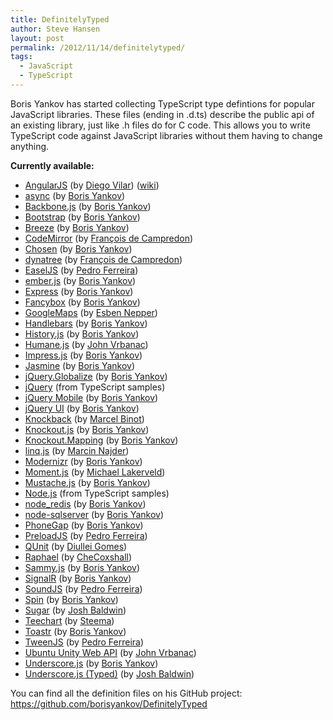```yaml
---
title: DefinitelyTyped
author: Steve Hansen
layout: post
permalink: /2012/11/14/definitelytyped/
tags:
  - JavaScript
  - TypeScript
---
```

Boris Yankov has started collecting TypeScript type defintions for popular JavaScript libraries. These files (ending in .d.ts) describe the public api of an existing library, just like .h files do for C code. This allows you to write TypeScript code against JavaScript libraries without them having to change anything.

**Currently available:**

*   [AngularJS][1] (by [Diego Vilar][2]) ([wiki][3])
*   [async][4] (by [Boris Yankov][5])
*   [Backbone.js][6] (by [Boris Yankov][5])
*   [Bootstrap][7] (by [Boris Yankov][5])
*   [Breeze][8] (by [Boris Yankov][5])
*   [CodeMirror][9] (by [François de Campredon][10])
*   [Chosen][11] (by [Boris Yankov][5])
*   [dynatree][12] (by [François de Campredon][10])
*   [EaselJS][13] (by [Pedro Ferreira][14])
*   [ember.js][15] (by [Boris Yankov][5])
*   [Express][16] (by [Boris Yankov][5])
*   [Fancybox][17] (by [Boris Yankov][5])
*   [GoogleMaps][18] (by [Esben Nepper][19])
*   [Handlebars][20] (by [Boris Yankov][5])
*   [History.js][21] (by [Boris Yankov][5])
*   [Humane.js][22] (by [John Vrbanac][23])
*   [Impress.js][24] (by [Boris Yankov][5])
*   [Jasmine][25] (by [Boris Yankov][5])
*   [jQuery.Globalize][26] (by [Boris Yankov][5])
*   [jQuery][27] (from TypeScript samples)
*   [jQuery Mobile][28] (by [Boris Yankov][5])
*   [jQuery UI][29] (by [Boris Yankov][5])
*   [Knockback][30] (by [Marcel Binot][31])
*   [Knockout.js][32] (by [Boris Yankov][5])
*   [Knockout.Mapping][33] (by [Boris Yankov][5])
*   [linq.js][34] (by [Marcin Najder][35])
*   [Modernizr][36] (by [Boris Yankov][5])
*   [Moment.js][37] (by [Michael Lakerveld][38])
*   [Mustache.js][39] (by [Boris Yankov][5])
*   [Node.js][40] (from TypeScript samples)
*   [node_redis][41] (by [Boris Yankov][5])
*   [node-sqlserver][42] (by [Boris Yankov][5])
*   [PhoneGap][43] (by [Boris Yankov][5])
*   [PreloadJS][44] (by [Pedro Ferreira][14])
*   [QUnit][45] (by [Diullei Gomes][46])
*   [Raphael][47] (by [CheCoxshall][48])
*   [Sammy.js][49] (by [Boris Yankov][5])
*   [SignalR][50] (by [Boris Yankov][5])
*   [SoundJS][51] (by [Pedro Ferreira][14])
*   [Spin][52] (by [Boris Yankov][5])
*   [Sugar][53] (by [Josh Baldwin][54])
*   [Teechart][55] (by [Steema][55])
*   [Toastr][56] (by [Boris Yankov][5])
*   [TweenJS][57] (by [Pedro Ferreira][14])
*   [Ubuntu Unity Web API][58] (by [John Vrbanac][23])
*   [Underscore.js][59] (by [Boris Yankov][5])
*   [Underscore.js (Typed)][59] (by [Josh Baldwin][54])

You can find all the definition files on his GitHub project: <https://github.com/borisyankov/DefinitelyTyped>

 [1]: http://angularjs.org/
 [2]: https://github.com/diegovilar
 [3]: https://github.com/borisyankov/DefinitelyTyped/wiki/AngularJS-Definitions-Usage-Notes
 [4]: https://github.com/caolan/async
 [5]: https://github.com/borisyankov
 [6]: http://backbonejs.org/
 [7]: http://twitter.github.com/bootstrap/
 [8]: http://www.breezejs.com/
 [9]: http://codemirror.net/
 [10]: https://github.com/fdecampredon
 [11]: http://harvesthq.github.com/chosen/
 [12]: http://code.google.com/p/dynatree/
 [13]: http://www.createjs.com/#!/EaselJS
 [14]: https://bitbucket.org/drk4
 [15]: http://emberjs.com/
 [16]: http://expressjs.com/
 [17]: http://fancybox.net/
 [18]: https://developers.google.com/maps/
 [19]: https://github.com/eNepper
 [20]: http://handlebarsjs.com/
 [21]: https://github.com/balupton/History.js/
 [22]: http://wavded.github.com/humane-js/
 [23]: https://github.com/jmvrbanac
 [24]: https://github.com/bartaz/impress.js
 [25]: http://pivotal.github.com/jasmine/
 [26]: https://github.com/jquery/globalize
 [27]: http://jquery.com/
 [28]: http://jquerymobile.com/
 [29]: http://jqueryui.com/
 [30]: http://kmalakoff.github.com/knockback/
 [31]: https://github.com/docgit
 [32]: http://knockoutjs.com/
 [33]: https://github.com/SteveSanderson/knockout.mapping
 [34]: http://linqjs.codeplex.com/
 [35]: https://github.com/marcinnajder
 [36]: http://modernizr.com/
 [37]: https://github.com/timrwood/moment
 [38]: https://github.com/Lakerfield
 [39]: https://github.com/janl/mustache.js
 [40]: http://nodejs.org/
 [41]: https://github.com/mranney/node_redis
 [42]: https://github.com/WindowsAzure/node-sqlserver
 [43]: http://phonegap.com/
 [44]: http://www.createjs.com/#!/PreloadJS
 [45]: http://qunitjs.com/
 [46]: https://github.com/Diullei
 [47]: http://raphaeljs.com/
 [48]: https://github.com/CheCoxshall
 [49]: http://sammyjs.org/
 [50]: http://www.asp.net/signalr
 [51]: http://www.createjs.com/#!/SoundJS
 [52]: http://fgnass.github.com/spin.js/
 [53]: http://sugarjs.com/
 [54]: https://github.com/jbaldwin/
 [55]: http://www.steema.com/
 [56]: https://github.com/CodeSeven/toastr
 [57]: http://www.createjs.com/#!/TweenJS
 [58]: https://launchpad.net/libunity-webapps
 [59]: http://underscorejs.org/